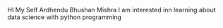 HI My Self Ardhendu Bhushan Mishra 
I am interested inn learning about data science with python programming

